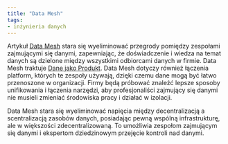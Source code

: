 ```yaml
---
title: "Data Mesh"
tags:
- inżynieria danych
---
```

Artykuł [Data Mesh](https://martinfowler.com/articles/data-monolith-to-mesh.html) stara się wyeliminować przegrody pomiędzy zespołami zajmującymi się danymi, zapewniając, że doświadczenie i wiedza na temat danych są dzielone między wszystkimi odbiorcami danych w firmie. Data Mesh traktuje [Dane jako Produkt](notes/produkt%20danych.md). Data Mesh dotyczy również łączenia platform, których te zespoły używają, dzięki czemu dane mogą być łatwo przenoszone w organizacji. Firmy będą próbować znaleźć lepsze sposoby unifikowania i łączenia narzędzi, aby profesjonaliści zajmujący się danymi nie musieli zmieniać środowiska pracy i działać w izolacji.

Data Mesh stara się wyeliminować napięcia między decentralizacją a scentralizacją zasobów danych, posiadając pewną wspólną infrastrukturę, ale w większości zdecentralizowaną. To umożliwia zespołom zajmującym się danymi i ekspertom dziedzinowym przejęcie kontroli nad danymi.
